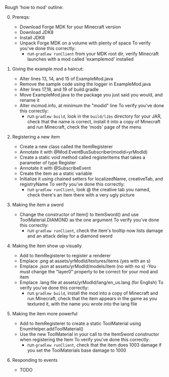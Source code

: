 Rough 'how to mod' outline:

0) Prereqs:
	- Download Forge MDK for your Minecraft version
	- Download JDK8
	- Install JDK8
	- Unpack Forge MDK on a volume with plenty of space
	To verify you've done this correctly:
		- run `gradlew runClient` from your MDK root dir, verify Minecraft launches with a mod called 'examplemod' installed

1) Giving the example mod a haircut:
	- Alter lines 13, 14, and 15 of ExampleMod.java
	- Remove the sample code using the logger in ExampleMod.java
	- Alter lines 17,18, and 19 of build.gradle
	- Move ExampleMod.java to the package you just said you would, and rename it
	- Alter mcmod.info, at minimum the "modid" line
	To verify you've done this correctly:
		- run `gradlew build`, look in the `build/libs` directory for your JAR, check that the name is correct, install it into a copy of Minecraft and run Minecraft, check the 'mods' page of the menu

2) Registering a new item
	- Create a new class called the ItemRegisterer
	- Annotate it with @Mod.EventBusSubscriber(modid=yrModId)
	- Create a static void method called registerItems that takes a parameter of type Register<Item>
	- Annotate it with @SubscribeEvent
	- Create the item as a static variable
	- Initialize it using chained setters for localizedName, creativeTab, and registryName
	To verify you've done this correctly:
		- run `gradlew runClient`, look @ the creative tab you named, check there's an item there with a very ugly picture

3) Making the item a sword
	- Change the constructor of Item() to ItemSword() and use ToolMaterial.DIAMOND as the one argument
	To verify you've done this correctly:
		- run `gradlew runClient`, check the item's tooltip now lists damage and an attack delay for a diamond sword

4) Making the item show up visually
	- Add to ItemRegisterer to register a renderer
	- Emplace .png at assets/yrModId/textures/items (yes with an s)
	- Emplace .json at assets/yrModId/models/item (no with no s)
		-You must change the "layer0" property to be correct for your mod and item
	- Emplace .lang file at assets/yrModId/lang/en_us.lang (for English)
	To verify you've done this correctly:
		- run `gradlew build`, install the mod into a copy of Minecraft and run Minecraft, check that the item appears in the game as you textured it, with the name you wrote into the lang file

5) Making the item more powerful 
   - Add to ItemRegisterer to create a static ToolMaterial using EnumHelper.addToolMaterial()
   - Use the new ToolMaterial in your call to the ItemSword constructor when registering the Item
	 To verify you've done this correctly:
	   - run `gradlew runClient`, check that the item does 1003 damage if you set the ToolMaterials base damage to 1000
	
6) Responding to events
	- TODO
